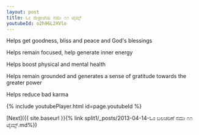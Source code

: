 ```yaml
---
layout: post
title: ಓಂ ಮೆಡ್ರಾಜೆಯ ನಮಃ ೧೧ ಟೈಮ್ಸ್
youtubeId: o2h96L2XVlo
---
```

 
 
Helps get goodness, bliss and peace and God's blessings
 
Helps remain focused, help generate inner energy 
 
Helps boost physical and mental health 
 
Helps remain grounded and generates a sense of gratitude towards the greater power 
 
Helps reduce bad karma
 
 
 
 


{% include youtubePlayer.html id=page.youtubeId %}
 
[Next]({{ site.baseurl }}{% link  split1/_posts/2013-04-14-ಓಂ ಬಲಚರಿಣೆ ನಮಃ ೧೧ ಟೈಮ್ಸ್.md%})
 
